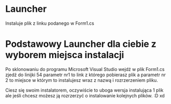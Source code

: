 # Launcher
Instaluje plik z linku podanego w Form1.cs

# Podstawowy Launcher dla ciebie z wyborem miejsca instalacji
Po sklonowaniu do programu Microsoft Visual Studio
wejdź w plik Form1.cs
zjedź do linijki 54 parametr nr1 to link z którego pobierasz plik a parametr nr 2 to miejsce w którym to instalujesz wraz z nazwą i rozrzerzeniem pliku.

Ciesz się swoim instalatorem, oczywiście to uboga wersja instalująca 1 plik ale jeśli chcesz możesz ją rozrzerzyć o instalowanie kolejnych plików.
:D xd

